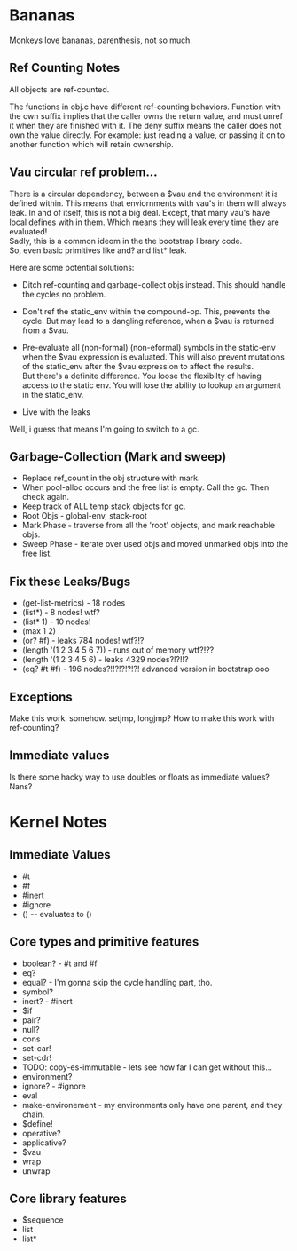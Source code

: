 Bananas
===================

Monkeys love bananas, parenthesis, not so much.


Ref Counting Notes
--------------------
All objects are ref-counted.

The functions in obj.c have different ref-counting behaviors.
Function with the own suffix implies that the caller owns the return value, 
and must unref it when they are finished with it.
The deny suffix means the caller does not own the value directly. 
For example: just reading a value, or passing it on to another function which 
will retain ownership.

Vau circular ref problem...
-----------------------------
There is a circular dependency, between a $vau and the environment it is defined within.
This means that enviornments with vau's in them will always leak.
In and of itself, this is not a big deal.  Except, that many vau's have local defines with in them.
Which means they will leak every time they are evaluated!  
Sadly, this is a common ideom in the the bootstrap library code.  
So, even basic primitives like and? and list* leak.

Here are some potential solutions:

  * Ditch ref-counting and garbage-collect objs instead.  This should handle
    the cycles no problem.
    
  * Don't ref the static_env within the compound-op.  This, prevents the cycle.
    But may lead to a dangling reference, when a $vau is returned from a $vau.
    
  * Pre-evaluate all (non-formal) (non-eformal) symbols in the static-env when
    the $vau expression is evaluated.  This will also prevent mutations of the static_env
    after the $vau expression to affect the results.  
    But there's a definite difference. You loose the flexibilty of having access to the
    static env. You will lose the ability to lookup an argument in the static_env.

  * Live with the leaks
  
Well, i guess that means I'm going to switch to a gc.

Garbage-Collection (Mark and sweep)
----------------------
* Replace ref_count in the obj structure with mark.
* When pool-alloc occurs and the free list is empty. Call the gc. Then check again.
* Keep track of ALL temp stack objects for gc.
* Root Objs - global-env, stack-root
* Mark Phase - traverse from all the 'root' objects, and mark reachable objs.
* Sweep Phase - iterate over used objs and moved unmarked objs into the free list.

Fix these Leaks/Bugs
-----------------
* (get-list-metrics) - 18 nodes
* (list*) - 8 nodes! wtf?
* (list* 1) - 10 nodes!
* (max 1 2)
* (or? #f) - leaks 784 nodes! wtf?!?
* (length '(1 2 3 4 5 6 7))  - runs out of memory wtf?!??
* (length '(1 2 3 4 5 6) - leaks 4329 nodes?!?!!?
* (eq? #t #f) - 196 nodes?!!?!?!?!?!  advanced version in bootstrap.ooo

Exceptions
----------------
Make this work. somehow. setjmp, longjmp?
How to make this work with ref-counting?

Immediate values
-------------------
Is there some hacky way to use doubles or floats as immediate values?  Nans?

Kernel Notes
====================

Immediate Values
--------------------
* #t
* #f
* #inert
* #ignore 
* ()  -- evaluates to ()

Core types and primitive features
------------------------------------
* boolean? - #t and #f
* eq?
* equal? - I'm gonna skip the cycle handling part, tho.
* symbol?
* inert? - #inert
* $if
* pair?
* null?
* cons
* set-car!
* set-cdr!
* TODO: copy-es-immutable - lets see how far I can get without this...
* environment?
* ignore? - #ignore
* eval
* make-environement - my environments only have one parent, and they chain.
* $define!
* operative?
* applicative?
* $vau
* wrap
* unwrap

Core library features
------------------------------
* $sequence
* list
* list*
